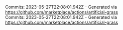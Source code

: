 Commits: 2023-05-27T22:08:01.942Z - Generated via https://github.com/marketplace/actions/artificial-grass
<br>
Commits: 2023-05-27T22:08:01.942Z - Generated via https://github.com/marketplace/actions/artificial-grass
<br>
